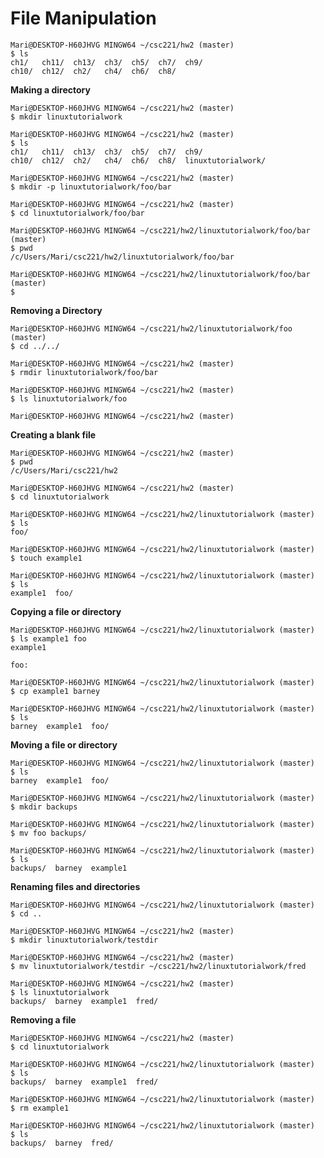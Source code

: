 # File Manipulation #


    Mari@DESKTOP-H60JHVG MINGW64 ~/csc221/hw2 (master)
    $ ls
    ch1/   ch11/  ch13/  ch3/  ch5/  ch7/  ch9/
    ch10/  ch12/  ch2/   ch4/  ch6/  ch8/

**Making a directory**

    Mari@DESKTOP-H60JHVG MINGW64 ~/csc221/hw2 (master)
    $ mkdir linuxtutorialwork

    Mari@DESKTOP-H60JHVG MINGW64 ~/csc221/hw2 (master)
    $ ls
    ch1/   ch11/  ch13/  ch3/  ch5/  ch7/  ch9/
    ch10/  ch12/  ch2/   ch4/  ch6/  ch8/  linuxtutorialwork/

    Mari@DESKTOP-H60JHVG MINGW64 ~/csc221/hw2 (master)
    $ mkdir -p linuxtutorialwork/foo/bar

    Mari@DESKTOP-H60JHVG MINGW64 ~/csc221/hw2 (master)
    $ cd linuxtutorialwork/foo/bar

    Mari@DESKTOP-H60JHVG MINGW64 ~/csc221/hw2/linuxtutorialwork/foo/bar (master)
    $ pwd
    /c/Users/Mari/csc221/hw2/linuxtutorialwork/foo/bar

    Mari@DESKTOP-H60JHVG MINGW64 ~/csc221/hw2/linuxtutorialwork/foo/bar (master)
    $

**Removing a Directory**

    Mari@DESKTOP-H60JHVG MINGW64 ~/csc221/hw2/linuxtutorialwork/foo (master)
    $ cd ../../

    Mari@DESKTOP-H60JHVG MINGW64 ~/csc221/hw2 (master)
    $ rmdir linuxtutorialwork/foo/bar

    Mari@DESKTOP-H60JHVG MINGW64 ~/csc221/hw2 (master)
    $ ls linuxtutorialwork/foo

    Mari@DESKTOP-H60JHVG MINGW64 ~/csc221/hw2 (master)

**Creating a blank file**

    Mari@DESKTOP-H60JHVG MINGW64 ~/csc221/hw2 (master)
    $ pwd
    /c/Users/Mari/csc221/hw2

    Mari@DESKTOP-H60JHVG MINGW64 ~/csc221/hw2 (master)
    $ cd linuxtutorialwork

    Mari@DESKTOP-H60JHVG MINGW64 ~/csc221/hw2/linuxtutorialwork (master)
    $ ls
    foo/

    Mari@DESKTOP-H60JHVG MINGW64 ~/csc221/hw2/linuxtutorialwork (master)
    $ touch example1

    Mari@DESKTOP-H60JHVG MINGW64 ~/csc221/hw2/linuxtutorialwork (master)
    $ ls
    example1  foo/

**Copying a file or directory**

    Mari@DESKTOP-H60JHVG MINGW64 ~/csc221/hw2/linuxtutorialwork (master)
    $ ls example1 foo
    example1

    foo:

    Mari@DESKTOP-H60JHVG MINGW64 ~/csc221/hw2/linuxtutorialwork (master)
    $ cp example1 barney

    Mari@DESKTOP-H60JHVG MINGW64 ~/csc221/hw2/linuxtutorialwork (master)
    $ ls
    barney  example1  foo/

**Moving a file or directory**

    Mari@DESKTOP-H60JHVG MINGW64 ~/csc221/hw2/linuxtutorialwork (master)
    $ ls
    barney  example1  foo/

    Mari@DESKTOP-H60JHVG MINGW64 ~/csc221/hw2/linuxtutorialwork (master)
    $ mkdir backups

    Mari@DESKTOP-H60JHVG MINGW64 ~/csc221/hw2/linuxtutorialwork (master)
    $ mv foo backups/

    Mari@DESKTOP-H60JHVG MINGW64 ~/csc221/hw2/linuxtutorialwork (master)
    $ ls
    backups/  barney  example1

**Renaming files and directories**

    Mari@DESKTOP-H60JHVG MINGW64 ~/csc221/hw2/linuxtutorialwork (master)
    $ cd ..

    Mari@DESKTOP-H60JHVG MINGW64 ~/csc221/hw2 (master)
    $ mkdir linuxtutorialwork/testdir

    Mari@DESKTOP-H60JHVG MINGW64 ~/csc221/hw2 (master)
    $ mv linuxtutorialwork/testdir ~/csc221/hw2/linuxtutorialwork/fred

    Mari@DESKTOP-H60JHVG MINGW64 ~/csc221/hw2 (master)
    $ ls linuxtutorialwork
    backups/  barney  example1  fred/

**Removing a file**

    Mari@DESKTOP-H60JHVG MINGW64 ~/csc221/hw2 (master)
    $ cd linuxtutorialwork

    Mari@DESKTOP-H60JHVG MINGW64 ~/csc221/hw2/linuxtutorialwork (master)
    $ ls
    backups/  barney  example1  fred/

    Mari@DESKTOP-H60JHVG MINGW64 ~/csc221/hw2/linuxtutorialwork (master)
    $ rm example1

    Mari@DESKTOP-H60JHVG MINGW64 ~/csc221/hw2/linuxtutorialwork (master)
    $ ls
    backups/  barney  fred/